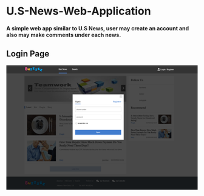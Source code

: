 # U.S-News-Web-Application

#### A simple web app similar to U.S News, user may create an account and also may make comments under each news.

## Login Page
![Image of login](https://github.com/jasonhhao/U.S-News-Web-Application/blob/master/simple_images/5.png)
